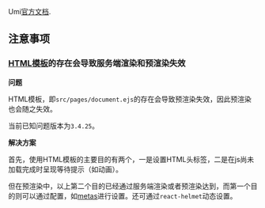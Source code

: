 Umi[官方文档](https://umijs.org/zh-CN/docs).

## 注意事项

### [HTML模板](https://umijs.org/zh-CN/docs/html-template)的存在会导致服务端渲染和预渲染失效

**问题**

HTML模板，即`src/pages/document.ejs`的存在会导致预渲染失效，因此预渲染也会随之失效。

当前已知问题版本为`3.4.25`。

**解决方案**

首先，使用HTML模板的主要目的有两个，一是设置HTML头标签，二是在js尚未加载完成时呈现等待提示（如动画）。

但在预渲染中，以上第二个目的已经通过服务端渲染或者预渲染达到，而第一个目的则可以通过配置，如[metas](https://umijs.org/zh-CN/config#metas)进行设置。还可通过`react-helmet`动态设置。